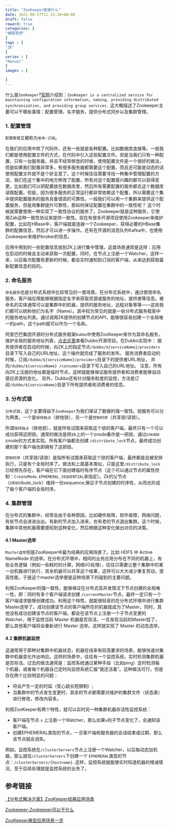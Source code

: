 ```yaml
---
title: "ZooKeeper能做什么"
date: 2021-08-27T11:15:10+08:00
draft: false
reward: true
categories: [
"编程思想"
]
tags : [
"ZK"
]
series : [
"Manual"
]
images : [

]
---
```




什么是`ZooKeeper`?[官网](https://zookeeper.apache.org/)介绍到：`ZooKeeper is a centralized service for maintaining configuration information, naming, providing distributed synchronization, and providing group services.` 这大概描述了Zookeeper主要可以干哪些事情：配置管理，名字服务，提供分布式同步以及集群管理。

### 1. 配置管理

`配置管理`又被称为`发布-订阅`。

在我们的应用中除了代码外，还有一些就是各种配置。比如数据库连接等。一般我们都是使用配置文件的方式，在代码中引入这些配置文件。但是当我们只有一种配置，只有一台服务器，并且不经常修改的时候，使用配置文件是一个很好的做法，但是如果我们配置非常多，有很多服务器都需要这个配置，而且还可能是动态的话使用配置文件就不是个好主意了。这个时候往往需要寻找一种集中管理配置的方法，我们在这个集中的地方修改了配置，所有对这个配置感兴趣的都可以获得变更。比如我们可以把配置放在数据库里，然后所有需要配置的服务都去这个数据库读取配置。但是，因为很多服务的正常运行都非常依赖这个配置，所以需要这个集中提供配置服务的服务具备很高的可靠性。一般我们可以用一个集群来提供这个配置服务，但是用集群提升可靠性，那如何保证配置在集群中的一致性呢？ 这个时候就需要使用一种实现了一致性协议的服务了。Zookeeper就是这种服务，它使用Zab这种一致性协议来提供一致性。现在有很多开源项目使用Zookeeper来维护配置，比如在HBase中，客户端就是连接一个Zookeeper，获得必要的HBase集群的配置信息，然后才可以进一步操作。还有在开源的消息队列Kafka中，也使用Zookeeper来维护broker的信息。

应用中用到的一些配置信息放到ZK上进行集中管理。这类场景通常是这样：应用在启动的时候会主动来获取一次配置，同时，在节点上注册一个Watcher，这样一来，以后每次配置有更新的时候，都会实时通知到订阅的客户端，从来达到获取最新配置信息的目的。

### 2. 命名服务

`命名服务`也是分布式系统中比较常见的一类场景。在分布式系统中，通过使用命名服务，客户端应用能够根据指定名字来获取资源或服务的地址，提供者等信息。被命名的实体通常可以是集群中的机器，提供的服务地址，远程对象等等——这些我们都可以统称他们为名字（Name）。其中较为常见的就是一些分布式服务框架中的服务地址列表。通过调用ZK提供的创建节点的API，能够很容易创建一个全局唯一的path，这个path就可以作为一个名称。

阿里巴巴集团开源的分布式服务框架`Dubbo`中使用ZooKeeper来作为其命名服务，维护全局的服务地址列表，[点击这里](http://code.alibabatech.com/wiki/display/dubbo/Home)查看Dubbo开源项目。在Dubbo实现中： 服务提供者在启动的时候，向ZK上的指定节点`/dubbo/${serviceName}/providers`目录下写入自己的URL地址，这个操作就完成了服务的发布。 服务消费者启动的时候，订阅`/dubbo/${serviceName}/providers`目录下的提供者URL地址， 并向`/dubbo/${serviceName} /consumers`目录下写入自己的URL地址。 注意，所有向ZK上注册的地址都是临时节点，这样就能够保证服务提供者和消费者能够自动感应资源的变化。
另外，Dubbo还有针对服务粒度的监控，方法是订阅`/dubbo/${serviceName}`目录下所有提供者和消费者的信息。

### 3. 分布式锁

`分布式锁`，这个主要得益于`ZooKeeper`为我们保证了数据的强一致性。锁服务可以分为两类，一个是`保持独占`（排他锁），另一个是`控制时序`（共享锁/读锁）。

所谓`保持独占`（排他锁），就是所有试图来获取这个锁的客户端，最终只有一个可以成功获得这把锁。通常的做法是把zk上的一个znode看作是一把锁，通过create znode的方式来实现。所有客户端都去创建 `/distribute_lock`节点，最终成功创建的那个客户端也即拥有了这把锁。

`控制时序`（共享锁/读锁）是指所有试图来获取这个锁的客户端，最终都是会被安排执行，只是有个全局时序了。做法和上面基本类似，只是这里`/distribute_lock`已经预先存在，客户端在它下面创建临时有序节点（这个可以通过节点的属性控制：`CreateMode.EPHEMERAL_SEQUENTIAL`来指定）。Zk的父节点（/distribute_lock）维持一份sequence,保证子节点创建的时序性，从而也形成了每个客户端的全局时序。

### 4. 集群管理

在分布式的集群中，经常会由于各种原因，比如硬件故障，软件故障，网络问题，有些节点会进进出出。有新的节点加入进来，也有老的节点退出集群。这个时候，集群中其他机器需要感知到这种变化，然后根据这种变化做出对应的决策。

#### 4.1 Master选举

`Master选举`则是ZooKeeper中最为经典的应用场景了。比如 HDFS 中 Active NameNode 的选举。在分布式环境中，相同的业务应用分布在不同的机器上，有些业务逻辑（例如一些耗时的计算，网络I/O处理），往往只需要让整个集群中的某一台机器进行执行，其余机器可以共享这个结果，这样可以大大减少重复劳动，提高性能，于是这个master选举便是这种场景下的碰到的主要问题。

利用ZooKeeper的强一致性，能够保证在分布式高并发情况下节点创建的全局唯一性，即：同时有多个客户端请求创建 `/currentMaster`节点，最终一定只有一个客户端请求能够创建成功。利用这个特性，就能很轻易的在分布式环境中进行集群Master选举了。成功创建该节点的客户端所在的机器就成为了Master。同时，其他没有成功创建该节点的客户端，都会在该节点上注册一个子节点变更的 Watcher，用于监控当前 Master 机器是否存活，一旦发现当前的Master挂了，那么其他客户端将会重新进行 Master 选举。这样就实现了 Master 的动态选举。

#### 4.2 集群机器监控

这通常用于那种对集群中机器状态，机器在线率有较高要求的场景，能够快速对集群中机器变化作出响应。这样的场景中，往往有一个监控系统，实时检测集群机器是否存活。过去的做法通常是：监控系统通过某种手段（比如ping）定时检测每个机器，或者每个机器自己定时向监控系统汇报“我还活着”。这种做法可行，但是存在两个比较明显的问题：

- 将会产生一定的时延（受心跳长短限制）;
- 当集群中的节点发生变更时，其余的节点都需要对维护的集群文件（状态表）进行修改，修改内容多。

利用ZooKeeper有两个特性，就可以实时另一种集群机器存活性监控系统：

- 客户端在节点 `x` 上注册一个Watcher，那么如果`x`的子节点变化了，会通知该客户端。
- 创建EPHEMERAL类型的节点，一旦客户端和服务器的会话结束或过期，那么该节点就会消失。

例如，监控系统在`/clusterServers`节点上注册一个Watcher，以后每动态加机器，那么就往`/clusterServers`下创建一个 `EPHEMERAL`类型的节点：`/clusterServers/{hostname}`. 这样，监控系统就能够实时知道机器的增减情况，至于后续处理就是监控系统的业务了。

## 参考链接

[【分布式解决方案】ZooKeeper经典应用场景](https://juejin.im/post/6844903862684352525)

[Zookeeper-Zookeeper可以干什么](https://www.cnblogs.com/yuyijq/p/3424473.html)

[ZooKeeper典型应用场景一览](http://jm.taobao.org/2011/10/08/1232/)
